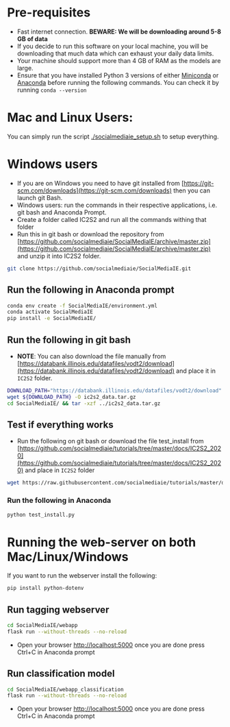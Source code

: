 # Pre-requisites
* Fast internet connection. **BEWARE: We will be downloading around 5-8 GB of data**
* If you decide to run this software on your local machine, you will be downloading that much data which can exhaust your daily data limits. 
* Your machine should support more than 4 GB of RAM as the models are large.
* Ensure that you have installed Python 3 versions of either [Miniconda](https://docs.conda.io/en/latest/miniconda.html) or [Anaconda](https://www.anaconda.com/products/individual) before running the following commands. You can check it by running `conda --version`

# Mac and Linux Users:
You can simply run the script [./socialmediaie_setup.sh](./socialmediaie_setup.sh) to setup everything. 

# Windows users

* If you are on Windows you need to have git installed from [https://git-scm.com/downloads](https://git-scm.com/downloads) then you can launch git Bash.
* Windows users: run the commands in their respective applications, i.e. git bash and Anaconda Prompt.
* Create a folder called IC2S2 and run all the commands withing that folder
* Run this in git bash or download the repository from [https://github.com/socialmediaie/SocialMediaIE/archive/master.zip](https://github.com/socialmediaie/SocialMediaIE/archive/master.zip) and unzip it into IC2S2 folder. 
```bash
git clone https://github.com/socialmediaie/SocialMediaIE.git
```

## Run the following in Anaconda prompt

```bash
conda env create -f SocialMediaIE/environment.yml 
conda activate SocialMediaIE
pip install -e SocialMediaIE/
```

## Run the following in git bash 

* **NOTE**: You can also download the file manually from [https://databank.illinois.edu/datafiles/vodt2/download](https://databank.illinois.edu/datafiles/vodt2/download) and place it in `IC2S2` folder. 

```bash
DOWNLOAD_PATH="https://databank.illinois.edu/datafiles/vodt2/download"
wget ${DOWNLOAD_PATH} -O ic2s2_data.tar.gz
cd SocialMediaIE/ && tar -xzf ../ic2s2_data.tar.gz 
```


## Test if everything works
* Run the following on git bash or download the file test_install from [https://github.com/socialmediaie/tutorials/tree/master/docs/IC2S2_2020](https://github.com/socialmediaie/tutorials/tree/master/docs/IC2S2_2020) and place in `IC2S2` folder

```bash
wget https://raw.githubusercontent.com/socialmediaie/tutorials/master/docs/IC2S2_2020/test_install.py
```

### Run the following in Anaconda

```bash
python test_install.py 
```

# Running the web-server on both Mac/Linux/Windows

If you want to run the webserver install the following:

```bash
pip install python-dotenv
```

## Run tagging webserver

```bash
cd SocialMediaIE/webapp
flask run --without-threads --no-reload
```

* Open your browser [http://localhost:5000](http://localhost:5000) once you are done press Ctrl+C in Anaconda prompt

## Run classification model

```bash
cd SocialMediaIE/webapp_classification
flask run --without-threads --no-reload
```
* Open your browser [http://localhost:5000](http://localhost:5000) once you are done press Ctrl+C in Anaconda prompt
